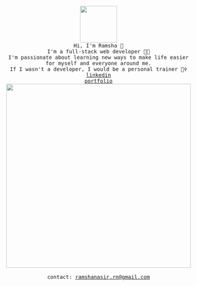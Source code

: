 <p align="center">
  <img src="https://media-exp1.licdn.com/dms/image/C5603AQF8flKGY9R3ug/profile-displayphoto-shrink_800_800/0/1599613738372?e=1619654400&v=beta&t=mn0WapTZh4wMzF_aysklKyV0_Lf4DqiqZPKELFcLHLg" width="100px;">
  </br>
  <samp>
    Hi, I'm Ramsha 👋
    </br>
    I'm a full-stack web developer 👩‍💻
    </br>
    I'm passionate about learning new ways to make life easier for myself and everyone around me.
    </br>
    If I wasn't a developer, I would be a personal trainer 🏋️‍♀️
  </samp>
  </br>
  <a href="https://www.linkedin.com/in/ramshanasir14/" target="_blank"><samp>linkedin</samp></a>
  </br>
  <a href="https://portfolio-n87yhucqy.vercel.app/" target="_blank"><samp>portfolio</samp>
  </a>
  </br>
  </div>
  <img src="https://encrypted-tbn0.gstatic.com/images?q=tbn:ANd9GcTi5gdBjXzNsfkStZwJQ0XYO4vcO3VOlvlJOg&usqp=CAU" width="500px">
  </br>
  </br>
  <samp>
      contact: <a href="ramshanasir.rn@gmail.com">ramshanasir.rn@gmail.com</a>
  </samp>
</p>                                                                      
                                                     


                                                                        


                                             
